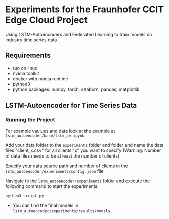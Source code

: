 # Experiments for the Fraunhofer CCIT Edge Cloud Project

Using LSTM-Autoencoders and Federated Learning to train models on industry time series data

## Requirements

- run on linux
- nvidia toolkit
- docker with nvidia runtime
- python3
- python packages: numpy, torch, seaborn, pandas, matplotlib

## LSTM-Autoencoder for Time Series Data
### Running the Project

For example vaulues and data look at the example at `lstm_autoencoder/base/lstm_ae.ipynb`

Add your data folder to the `experiments` folder and folder and name the data files "client_x.csv" for all clients "x" you want to specify (Warning: Number of data files needs to be at least the number of clients)

Specify your data source path and number of clients in the `lstm_autoencoder/experiments/config.json` file

Navigate to the `lstm_autoencoder/experiments` folder and execute the following command to start the experiments:

```sh
python3 script.py
```

- You can find the final models in `lstm_autoencoder/experiments/results/models`
